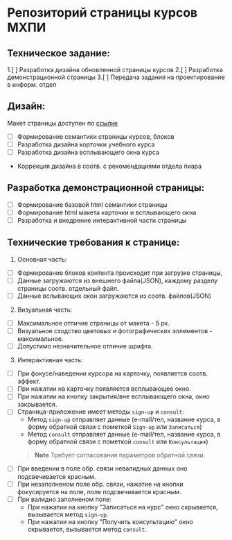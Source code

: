 # Репозиторий страницы курсов МХПИ

## Техническое задание:

1.[ ] Разработка дизайна обновленной страницы курсов
2.[ ] Разработка демонстрационной страницы
3.[ ] Передача задания на проектирование в информ. отдел

## Дизайн:

Макет страницы доступен по [ссылке](https://www.figma.com/file/l6EEekyWPXe66lLZ4lJM79/MHPI-DPO?type=design&node-id=0%3A1&mode=design&t=kSaCgCVdP8VNTYSU-1)

- [ ] Формирование семантики страницы курсов, блоков
- [ ] Разработка дизайна корточки учебного курса
- [ ] Разработка дизайна всплывающего окна курса
- Коррекция дизайна в соотв. с рекомендациями отдела пиара

## Разработка демонстрационной страницы:

- [ ] Формирование базовой html семантики страницы
- [ ] Формирование html макета карточки и всплывающего окна
- [ ] Разработка и внедрение интерактивной части страницы

## Технические требования к странице:

1. Основная часть:
  - [ ] Формирование блоков контента происходит при загрузке страницы, 
  - [ ] Данные загружаются из внешнего файла(JSON), каждому разделу страницы соотв. отдельный файл.
  - [ ] Данные вслывающих окон загружаются из соотв. файлов(JSON)
2. Визуальная часть:
  - [ ] Максимальное отличие страницы от макета - 5 px.
  - [ ] Визуальное сходство цветовых и фотографических эллементов - максимальное.
  - [ ] Допустимо незначительное отличие шрифта.
3. Интерактивная часть:
  - [ ] При фокусе/наведении курсора на карточку, появляется соотв. эффект.
  - [ ] При нажатии на карточку появляется всплывающее окно.
  - [ ] При нажатии на кнопку закрытия/вне всплывающего окна, окно закрывается.
  - [ ] Страница-приложение имеет методы `sign-up` и `consult`:
    - Метод `sign-up` отправляет данные (e-mail/тел, название курса, в форму обратной связи с пометкой `Sign-up` или `Записаться`)
    - Метод `consult` отправляет данные (e-mail/тел, название курса, в форму обратной связи с пометкой `consult` или `Консультация`)
    > **Note** 
    > Требует согласования параметров обратной связи.
  - [ ] При введении в поле обр. связи невалидных данных оно подсвечивается красным.
  - [ ] При незаполненом поле обр. связи, нажатие на кнопки фокусируется на поле, поле подсвечивается красным.
  - [ ] При валидно заполненом поле:
    - При нажатии на кнопку "Записаться на курс" окно скрывается, вызывается метод `sign-up`.
    - При нажатии на кнопку "Получить консультацию" окно скрывается, вызывается метод `consult`.